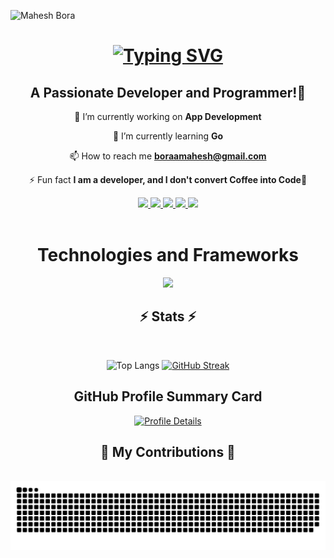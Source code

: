 <p align="left">
  <img
    src="https://komarev.com/ghpvc/?username=mahesh-bora"
    alt="Mahesh Bora"
  />
</p>
<h1 align="center">

<a href="https://git.io/typing-svg"><img src="https://readme-typing-svg.demolab.com?font=Poppins&weight=600&size=35&duration=4000&pause=300&color=1A9FF7&center=true&vCenter=true&random=false&width=435&lines=Hi+There!%F0%9F%91%8B%F0%9F%8F%BB;I+am+Mahesh+Bora!%F0%9F%92%BB" alt="Typing SVG" /></a>

</h1>
<h2 align="center">A Passionate Developer and Programmer!🦖</h2>


<div align="center">
  
🔭 I’m currently working on **App Development**

🌱 I’m currently learning **Go**

📫 How to reach me **boraamahesh@gmail.com**

⚡ Fun fact **I am a developer, and I don't convert Coffee into Code🥤**
</div>

<div align="center">
  <a href="mailto:boraamahesh@gmail.com">
    <img src= "https://img.shields.io/badge/Gmail-D14836?style=for-the-badge&logo=gmail&logoColor=white"> 
</a>
   <a href="https://twitter.com/maheshhh_boraaa">
    <img src= "https://img.shields.io/badge/X-000000?style=for-the-badge&logo=x&logoColor=white"> 
</a>
  <a href="https://linkedin.com/in/mahesh-bora-5078a7228/">
    <img src= "https://img.shields.io/badge/LinkedIn-0077B5?style=for-the-badge&logo=linkedin&logoColor=white"> 
</a>
  <a href="https://instagram.com/mahesh_boraa">
    <img src= "https://img.shields.io/badge/Instagram-E4405F?style=for-the-badge&logo=instagram&logoColor=white"> 
</a>
    <a href="https://hashnode.com/@maheshbora">
    <img src= "https://img.shields.io/badge/Hashnode-2962FF?style=for-the-badge&logo=hashnode&logoColor=white"> 
</a>
</div>

<br>
  <h1 align="center">Technologies and Frameworks</h1>

<p align="center">
      <a href="https://skillicons.dev">
    <img src="https://skillicons.dev/icons?i=git,c,cpp,python,java,go,dart,flutter,firebase,materialui,html,css,js,figma,gcp,github,postman,mysql,postgres,mongodb,nodejs,express,docker,linux&perline=8" />
  </a>
</p>


<h2 align="center">⚡ Stats ⚡</h2>
<br>
<div align=center>
  
![Top Langs](https://github-readme-stats.vercel.app/api/top-langs/?username=mahesh-bora&layout=donut&theme=transparent&height=100&size_weight=0.5&count_weight=0.5)
<a href="https://git.io/streak-stats"><img src="https://streak-stats.demolab.com?user=mahesh-bora&theme=github-dark-blue&border_radius=10" alt="GitHub Streak" /></a>  

## GitHub Profile Summary Card
<a href="http://github-profile-summary-cards.vercel.app/api/cards/profile-details?username=mahesh-bora&theme=transparent">
  <img src="http://github-profile-summary-cards.vercel.app/api/cards/profile-details?username=mahesh-bora&theme=transparent" alt="Profile Details">
</a><br/>
</div>

<div align="center">
  <h2>🐍 My Contributions 🐍</h2>
  <br>
  <img alt="snake eating my contributions" src="https://raw.githubusercontent.com/mahesh-bora/mahesh-bora/output/github-contribution-grid-snake-dark.svg" />
  
  <br/><br/><br/>
</div>


